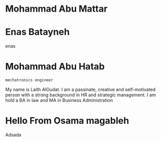 
# Mohammad Abu Mattar


# Enas Batayneh

enas

# Mohammad Abu Hatab
` mechatronics engineer `

My name is Laith AlOudat. I am a passinate, creative and self-motivated person with a strong background in HR and strategic management. I am hold a BA in law and MA in Business Administration


# Hello From Osama magableh
Adsada

